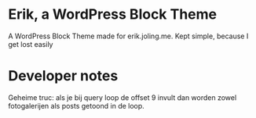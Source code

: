 Erik, a WordPress Block Theme
===

A WordPress Block Theme made for erik.joling.me. Kept simple, because I get lost easily


Developer notes
===

Geheime truc: als je bij query loop de offset 9 invult dan worden zowel fotogalerijen als posts getoond in de loop.